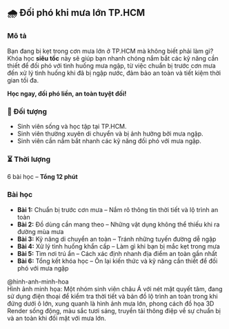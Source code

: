 ## 🌧️ Đối phó khi mưa lớn TP.HCM  

### Mô tả  
Bạn đang bị kẹt trong cơn mưa lớn ở TP.HCM mà không biết phải làm gì?  
Khóa học **siêu tốc** này sẽ giúp bạn nhanh chóng nắm bắt các kỹ năng cần thiết để đối phó với tình huống mưa ngập, từ việc chuẩn bị trước cơn mưa đến xử lý tình huống khi đã bị ngập nước, đảm bảo an toàn và tiết kiệm thời gian tối đa.  

**Học ngay, đối phó liền, an toàn tuyệt đối!**  

### 🎯 Đối tượng  
- Sinh viên sống và học tập tại TP.HCM.  
- Sinh viên thường xuyên di chuyển và bị ảnh hưởng bởi mưa ngập.  
- Sinh viên cần nắm bắt nhanh các kỹ năng đối phó với mưa ngập.  

### ⏳ Thời lượng  
6 bài học – **Tổng 12 phút**  

### Bài học  
- **Bài 1:** Chuẩn bị trước cơn mưa – Nắm rõ thông tin thời tiết và lộ trình an toàn  
- **Bài 2:** Đồ dùng cần mang theo – Những vật dụng không thể thiếu khi ra đường mùa mưa  
- **Bài 3:** Kỹ năng di chuyển an toàn – Tránh những tuyến đường dễ ngập  
- **Bài 4:** Xử lý tình huống khẩn cấp – Làm gì khi bạn bị mắc kẹt trong mưa  
- **Bài 5:** Tìm nơi trú ẩn – Cách xác định nhanh địa điểm an toàn gần nhất  
- **Bài 6:** Tổng kết khóa học – Ôn lại kiến thức và kỹ năng cần thiết để đối phó với mưa ngập  

@hinh-anh-minh-hoa  
Hình ảnh minh họa: Một nhóm sinh viên châu Á với nét mặt quyết tâm, đang sử dụng điện thoại để kiểm tra thời tiết và bản đồ lộ trình an toàn trong khi đứng dưới ô lớn, xung quanh là hình ảnh mưa lớn, phong cách đồ họa 3D Render sống động, màu sắc tươi sáng, truyền tải thông điệp về sự chuẩn bị và an toàn khi đối mặt với mưa lớn.